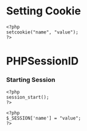# Setting Cookie
```
<?php
setcookie("name", "value");
?>
```

# PHPSessionID

### Starting Session

```
<?php
session_start();
?>
```

```
<?php
$_SESSION['name'] = "value";
?>
```

